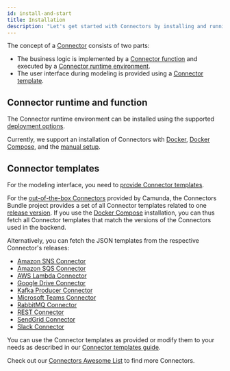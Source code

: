 ```yaml
---
id: install-and-start
title: Installation
description: "Let's get started with Connectors by installing and running them."
---
```


The concept of a [Connector](/components/connectors/introduction.md) consists of two parts:

- The business logic is implemented by a [Connector function](/components/connectors/custom-built-connectors/connector-sdk.md#runtime-logic)
  and executed by a [Connector runtime environment](/components/connectors/custom-built-connectors/connector-sdk.md#runtime-environments).
- The user interface during modeling is provided using a [Connector template](/components/connectors/custom-built-connectors/connector-templates.md).

## Connector runtime and function

The Connector runtime environment can be installed using the supported [deployment options](/self-managed/platform-deployment/platform-8-deployment.md#deployment-options).

Currently, we support an installation of Connectors with [Docker](/self-managed/platform-deployment/docker.md#connectors),
[Docker Compose](/self-managed/platform-deployment/docker.md#docker-compose), and the [manual setup](/self-managed/platform-deployment/local.md#run-connectors).

## Connector templates

For the modeling interface, you need to [provide Connector templates](/components/connectors/custom-built-connectors/connector-templates.md#providing-and-using-connector-templates).

For the [out-of-the-box Connectors](/components/connectors/out-of-the-box-connectors/available-connectors-overview.md) provided by Camunda,
the Connectors Bundle project provides a set of all Connector templates related to one [release version](https://github.com/camunda/connectors-bundle/releases).
If you use the [Docker Compose](/self-managed/platform-deployment/docker.md#docker-compose) installation, you can thus fetch all Connector templates that match the versions of the Connectors used in the backend.

Alternatively, you can fetch the JSON templates from the respective Connector's releases:

- [Amazon SNS Connector](https://github.com/camunda/connectors-bundle/blob/main/connectors/sns/element-templates)
- [Amazon SQS Connector](https://github.com/camunda/connectors-bundle/blob/main/connectors/sqs/element-templates)
- [AWS Lambda Connector](https://github.com/camunda/connectors-bundle/blob/main/connectors/aws-lambda/element-templates)
- [Google Drive Connector](https://github.com/camunda/connectors-bundle/tree/main/connectors/google-drive/element-templates)
- [Kafka Producer Connector](https://github.com/camunda/connectors-bundle/tree/main/connectors/kafka/element-templates)
- [Microsoft Teams Connector](https://github.com/camunda/connectors-bundle/tree/main/connectors/microsoft-teams/element-templates)
- [RabbitMQ Connector](https://github.com/camunda/connectors-bundle/tree/main/connectors/rabbitmq/element-templates)
- [REST Connector](https://github.com/camunda/connectors-bundle/tree/main/connectors/http-json/element-templates)
- [SendGrid Connector](https://github.com/camunda/connectors-bundle/tree/main/connectors/sendgrid/element-templates)
- [Slack Connector](https://github.com/camunda/connectors-bundle/tree/main/connectors/slack/element-templates)

You can use the Connector templates as provided or modify them to your needs as described in our [Connector templates guide](/components/connectors/custom-built-connectors/connector-templates.md).

Check out our [Connectors Awesome List](https://github.com/camunda-community-hub/camunda-8-connectors/tree/main) to find more Connectors.
